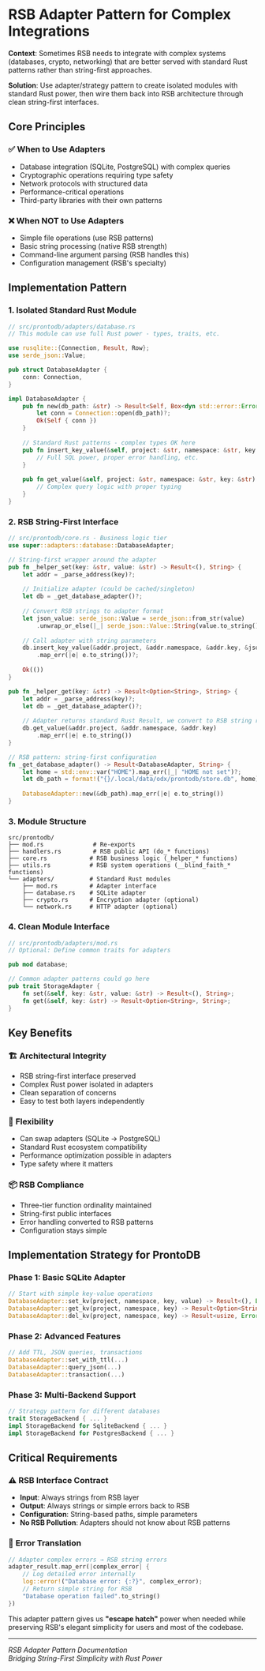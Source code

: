 # RSB Adapter Pattern for Complex Integrations

**Context**: Sometimes RSB needs to integrate with complex systems (databases, crypto, networking) that are better served with standard Rust patterns rather than string-first approaches.

**Solution**: Use adapter/strategy pattern to create isolated modules with standard Rust power, then wire them back into RSB architecture through clean string-first interfaces.

## Core Principles

### ✅ **When to Use Adapters**
- Database integration (SQLite, PostgreSQL) with complex queries
- Cryptographic operations requiring type safety
- Network protocols with structured data
- Performance-critical operations
- Third-party libraries with their own patterns

### ❌ **When NOT to Use Adapters** 
- Simple file operations (use RSB patterns)
- Basic string processing (native RSB strength)
- Command-line argument parsing (RSB handles this)
- Configuration management (RSB's specialty)

## Implementation Pattern

### 1. **Isolated Standard Rust Module**
```rust
// src/prontodb/adapters/database.rs
// This module can use full Rust power - types, traits, etc.

use rusqlite::{Connection, Result, Row};
use serde_json::Value;

pub struct DatabaseAdapter {
    conn: Connection,
}

impl DatabaseAdapter {
    pub fn new(db_path: &str) -> Result<Self, Box<dyn std::error::Error>> {
        let conn = Connection::open(db_path)?;
        Ok(Self { conn })
    }
    
    // Standard Rust patterns - complex types OK here
    pub fn insert_key_value(&self, project: &str, namespace: &str, key: &str, value: &Value) -> Result<(), Box<dyn std::error::Error>> {
        // Full SQL power, proper error handling, etc.
    }
    
    pub fn get_value(&self, project: &str, namespace: &str, key: &str) -> Result<Option<String>, Box<dyn std::error::Error>> {
        // Complex query logic with proper typing
    }
}
```

### 2. **RSB String-First Interface**
```rust
// src/prontodb/core.rs - Business logic tier
use super::adapters::database::DatabaseAdapter;

// String-first wrapper around the adapter
pub fn _helper_set(key: &str, value: &str) -> Result<(), String> {
    let addr = _parse_address(key)?;
    
    // Initialize adapter (could be cached/singleton)
    let db = _get_database_adapter()?;
    
    // Convert RSB strings to adapter format
    let json_value: serde_json::Value = serde_json::from_str(value)
        .unwrap_or_else(|_| serde_json::Value::String(value.to_string()));
    
    // Call adapter with string parameters
    db.insert_key_value(&addr.project, &addr.namespace, &addr.key, &json_value)
        .map_err(|e| e.to_string())?;
        
    Ok(())
}

pub fn _helper_get(key: &str) -> Result<Option<String>, String> {
    let addr = _parse_address(key)?;
    let db = _get_database_adapter()?;
    
    // Adapter returns standard Rust Result, we convert to RSB string result
    db.get_value(&addr.project, &addr.namespace, &addr.key)
        .map_err(|e| e.to_string())
}

// RSB pattern: string-first configuration
fn _get_database_adapter() -> Result<DatabaseAdapter, String> {
    let home = std::env::var("HOME").map_err(|_| "HOME not set")?;
    let db_path = format!("{}/.local/data/odx/prontodb/store.db", home);
    
    DatabaseAdapter::new(&db_path).map_err(|e| e.to_string())
}
```

### 3. **Module Structure**
```
src/prontodb/
├── mod.rs              # Re-exports
├── handlers.rs         # RSB public API (do_* functions)
├── core.rs            # RSB business logic (_helper_* functions)  
├── utils.rs           # RSB system operations (__blind_faith_* functions)
└── adapters/          # Standard Rust modules
    ├── mod.rs         # Adapter interface
    ├── database.rs    # SQLite adapter
    ├── crypto.rs      # Encryption adapter (optional)
    └── network.rs     # HTTP adapter (optional)
```

### 4. **Clean Module Interface**
```rust
// src/prontodb/adapters/mod.rs
// Optional: Define common traits for adapters

pub mod database;

// Common adapter patterns could go here
pub trait StorageAdapter {
    fn set(&self, key: &str, value: &str) -> Result<(), String>;
    fn get(&self, key: &str) -> Result<Option<String>, String>;
}
```

## Key Benefits

### 🏗️ **Architectural Integrity**
- RSB string-first interface preserved
- Complex Rust power isolated in adapters
- Clean separation of concerns
- Easy to test both layers independently

### 🔄 **Flexibility** 
- Can swap adapters (SQLite → PostgreSQL)
- Standard Rust ecosystem compatibility  
- Performance optimization possible in adapters
- Type safety where it matters

### 📦 **RSB Compliance**
- Three-tier function ordinality maintained
- String-first public interfaces
- Error handling converted to RSB patterns
- Configuration stays simple

## Implementation Strategy for ProntoDB

### Phase 1: Basic SQLite Adapter
```rust
// Start with simple key-value operations
DatabaseAdapter::set_kv(project, namespace, key, value) -> Result<(), Error>
DatabaseAdapter::get_kv(project, namespace, key) -> Result<Option<String>, Error>
DatabaseAdapter::del_kv(project, namespace, key) -> Result<usize, Error>
```

### Phase 2: Advanced Features
```rust
// Add TTL, JSON queries, transactions
DatabaseAdapter::set_with_ttl(...)
DatabaseAdapter::query_json(...)  
DatabaseAdapter::transaction(...)
```

### Phase 3: Multi-Backend Support
```rust
// Strategy pattern for different databases
trait StorageBackend { ... }
impl StorageBackend for SqliteBackend { ... }
impl StorageBackend for PostgresBackend { ... }
```

## Critical Requirements

### ⚠️ **RSB Interface Contract**
- **Input**: Always strings from RSB layer
- **Output**: Always strings or simple errors back to RSB
- **Configuration**: String-based paths, simple parameters
- **No RSB Pollution**: Adapters should not know about RSB patterns

### 🔐 **Error Translation**
```rust
// Adapter complex errors → RSB string errors
adapter_result.map_err(|complex_error| {
    // Log detailed error internally
    log::error!("Database error: {:?}", complex_error);
    // Return simple string for RSB
    "Database operation failed".to_string()
})
```

This adapter pattern gives us **"escape hatch"** power when needed while preserving RSB's elegant simplicity for users and most of the codebase.

---
*RSB Adapter Pattern Documentation*  
*Bridging String-First Simplicity with Rust Power*